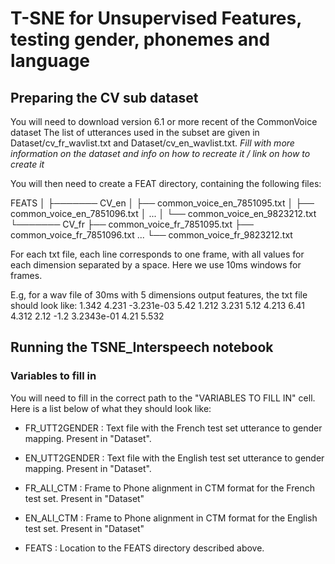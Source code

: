 # T-SNE for Unsupervised Features, testing gender, phonemes and language


## Preparing the CV sub dataset

You will need to download version 6.1 or more recent of the CommonVoice dataset
The list of utterances used in the subset are given in Dataset/cv_fr_wavlist.txt and Dataset/cv_en_wavlist.txt. *Fill with more information on the dataset and info on how to recreate it / link on how to create it*

You will then need to create a FEAT directory, containing the following files:

FEATS
│
├─────── CV_en
│        ├── common_voice_en_7851095.txt
│        ├── common_voice_en_7851096.txt
│        ... 
│        └── common_voice_en_9823212.txt
└─────── CV_fr
         ├── common_voice_fr_7851095.txt
         ├── common_voice_fr_7851096.txt
         ... 
         └── common_voice_fr_9823212.txt

For each txt file, each line corresponds to one frame, with all values for each dimension separated by a space.
Here we use 10ms windows for frames.

E.g, for a wav file of 30ms with 5 dimensions output features, the txt file should look like:
    1.342 4.231 -3.231e-03 5.42 1.212
    3.231 5.12  4.213      6.41 4.312
    2.12  -1.2  3.2343e-01 4.21 5.532



## Running the TSNE_Interspeech notebook

### Variables to fill in

You will need to fill in the correct path to the "VARIABLES TO FILL IN" cell. Here is a list below of what they should look like:

* FR_UTT2GENDER : Text file with the French test set utterance to gender mapping. Present in "Dataset".
* EN_UTT2GENDER : Text file with the English test set utterance to gender mapping. Present in "Dataset".
* FR_ALI_CTM : Frame to Phone alignment in CTM format for the French test set. Present in "Dataset"
* EN_ALI_CTM : Frame to Phone alignment in CTM format for the English test set. Present in "Dataset"


* FEATS : Location to the FEATS directory described above.